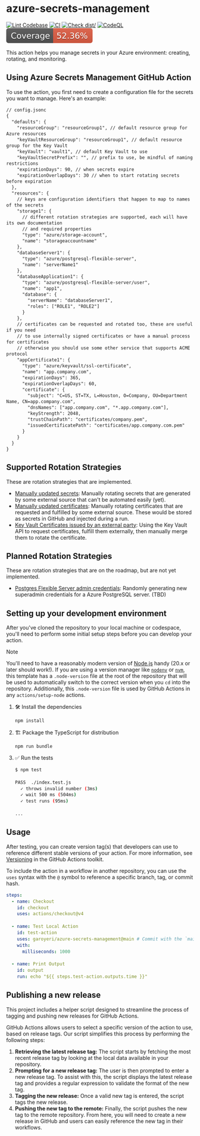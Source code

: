 # azure-secrets-management

[![Lint Codebase](https://github.com/garoyeri/azure-secrets-management/actions/workflows/linter.yml/badge.svg)](https://github.com/garoyeri/azure-secrets-management/actions/workflows/linter.yml)
[![CI](https://github.com/garoyeri/azure-secrets-management/actions/workflows/ci.yml/badge.svg)](https://github.com/garoyeri/azure-secrets-management/actions/workflows/ci.yml)
[![Check dist/](https://github.com/garoyeri/azure-secrets-management/actions/workflows/check-dist.yml/badge.svg)](https://github.com/garoyeri/azure-secrets-management/actions/workflows/check-dist.yml)
[![CodeQL](https://github.com/garoyeri/azure-secrets-management/actions/workflows/codeql-analysis.yml/badge.svg)](https://github.com/garoyeri/azure-secrets-management/actions/workflows/codeql-analysis.yml)
[![Coverage](./badges/coverage.svg)](./badges/coverage.svg)

This action helps you manage secrets in your Azure environment: creating,
rotating, and monitoring.

## Using Azure Secrets Management GitHub Action

To use the action, you first need to create a configuration file for the secrets
you want to manage. Here's an example:

```jsonc
// config.jsonc
{
  "defaults": {
    "resourceGroup": "resourceGroup1", // default resource group for Azure resources
    "keyVaultResourceGroup": "resourceGroup1", // default resource group for the Key Vault
    "keyVault": "vault1", // default Key Vault to use
    "keyVaultSecretPrefix": "", // prefix to use, be mindful of naming restrictions
    "expirationDays": 90, // when secrets expire
    "expirationOverlapDays": 30 // when to start rotating secrets before expiration
  },
  "resources": {
    // keys are configuration identifiers that happen to map to names of the secrets
    "storage1": {
      // different rotation strategies are supported, each will have its own documentation
      // and required properties
      "type": "azure/storage-account",
      "name": "storageaccountname"
    },
    "databaseServer1": {
      "type": "azure/postgresql-flexible-server",
      "name": "serverName1"
    },
    "databaseApplication1": {
      "type": "azure/postgresql-flexible-server/user",
      "name": "app1",
      "database": {
        "serverName": "databaseServer1",
        "roles": ["ROLE1", "ROLE2"]
      }
    },
    // certificates can be requested and rotated too, these are useful if you need
    // to use internally signed certificates or have a manual process for certificates
    // otherwise you should use some other service that supports ACME protocol
    "appCertificate1": {
      "type": "azure/keyvault/ssl-certificate",
      "name": "app.company.com",
      "expirationDays": 365,
      "expirationOverlapDays": 60,
      "certificate": {
        "subject": "C=US, ST=TX, L=Houston, O=Company, OU=Department Name, CN=app.company.com",
        "dnsNames": ["app.company.com", "*.app.company.com"],
        "keyStrength": 2048,
        "trustChainPath": "certificates/company.pem",
        "issuedCertificatePath": "certificates/app.company.com.pem"
      }
    }
  }
}
```

## Supported Rotation Strategies

These are rotation strategies that are implemented.

- [Manually updated secrets](docs/manually-rotating-secrets.md): Manually
  rotating secrets that are generated by some external source that can't be
  automated easily (yet).
- [Manually updated certificates](docs/manually-rotating-ssl-certificate.md):
  Manually rotating certificates that are requested and fulfilled by some
  external source. These would be stored as secrets in GitHub and injected
  during a run.
- [Key Vault Certificates issued by an external party](docs/keyvault-ssl-certificate.md):
  Using the Key Vault API to request certificates, fulfill them externally, then
  manually merge them to rotate the certificate.

## Planned Rotation Strategies

These are rotation strategies that are on the roadmap, but are not yet
implemented.

- [Postgres Flexible Server admin credentials](docs/rotating-postgres-admin-credentials.md):
  Randomly generating new superadmin credentials for a Azure PostgreSQL server.
  (TBD)

## Setting up your development environment

After you've cloned the repository to your local machine or codespace, you'll
need to perform some initial setup steps before you can develop your action.

> [!NOTE]
>
> You'll need to have a reasonably modern version of
> [Node.js](https://nodejs.org) handy (20.x or later should work!). If you are
> using a version manager like [`nodenv`](https://github.com/nodenv/nodenv) or
> [`nvm`](https://github.com/nvm-sh/nvm), this template has a `.node-version`
> file at the root of the repository that will be used to automatically switch
> to the correct version when you `cd` into the repository. Additionally, this
> `.node-version` file is used by GitHub Actions in any `actions/setup-node`
> actions.

1. :hammer_and_wrench: Install the dependencies

   ```bash
   npm install
   ```

1. :building_construction: Package the TypeScript for distribution

   ```bash
   npm run bundle
   ```

1. :white_check_mark: Run the tests

   ```bash
   $ npm test

   PASS  ./index.test.js
     ✓ throws invalid number (3ms)
     ✓ wait 500 ms (504ms)
     ✓ test runs (95ms)

   ...
   ```

## Usage

After testing, you can create version tag(s) that developers can use to
reference different stable versions of your action. For more information, see
[Versioning](https://github.com/actions/toolkit/blob/master/docs/action-versioning.md)
in the GitHub Actions toolkit.

To include the action in a workflow in another repository, you can use the
`uses` syntax with the `@` symbol to reference a specific branch, tag, or commit
hash.

```yaml
steps:
  - name: Checkout
    id: checkout
    uses: actions/checkout@v4

  - name: Test Local Action
    id: test-action
    uses: garoyeri/azure-secrets-management@main # Commit with the `main` branch (could be a tag name)
    with:
      milliseconds: 1000

  - name: Print Output
    id: output
    run: echo "${{ steps.test-action.outputs.time }}"
```

## Publishing a new release

This project includes a helper script designed to streamline the process of
tagging and pushing new releases for GitHub Actions.

GitHub Actions allows users to select a specific version of the action to use,
based on release tags. Our script simplifies this process by performing the
following steps:

1. **Retrieving the latest release tag:** The script starts by fetching the most
   recent release tag by looking at the local data available in your repository.
1. **Prompting for a new release tag:** The user is then prompted to enter a new
   release tag. To assist with this, the script displays the latest release tag
   and provides a regular expression to validate the format of the new tag.
1. **Tagging the new release:** Once a valid new tag is entered, the script tags
   the new release.
1. **Pushing the new tag to the remote:** Finally, the script pushes the new tag
   to the remote repository. From here, you will need to create a new release in
   GitHub and users can easily reference the new tag in their workflows.
